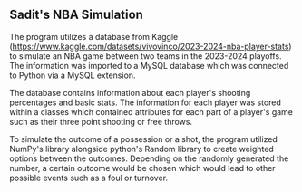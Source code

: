 Sadit's NBA Simulation
----------------------

The program utilizes a database from Kaggle (https://www.kaggle.com/datasets/vivovinco/2023-2024-nba-player-stats) to simulate
an NBA game between two teams in the 2023-2024 playoffs. The information was imported to a MySQL database which was 
connected to Python via a MySQL extension.

The database contains information about each player's shooting percentages and basic stats. The information for each player was
stored within a classes which contained attributes for each part of a player's game such as their three point shooting or 
free throws. 

To simulate the outcome of a possession or a shot, the program utilized NumPy's library alongside python's Random library 
to create weighted options between the outcomes. Depending on the randomly generated the number, a certain outcome would be 
chosen which would lead to other possible events such as a foul or turnover. 



